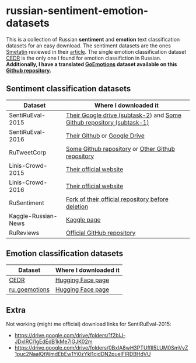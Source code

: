 # russian-sentiment-emotion-datasets

This is a collection of Russian __sentiment__ and __emotion__ text classification datasets for an easy download. The sentiment datasets are the ones [Smetatin](https://github.com/sismetanin/sentiment-analysis-in-russian) reviewed in their [article](https://www.sciencedirect.com/science/article/abs/pii/S0306457320309730). The single emotion classification dataset [CEDR](https://www.sciencedirect.com/science/article/pii/S1877050921013247) is the only one I found for emotion classifiction in Russian. __Additionally, I have a translated [GoEmotions](https://github.com/google-research/google-research/tree/master/goemotions) dataset available on this [Github repository](https://github.com/searayeah/ru-goemotions).__

## Sentiment classification datasets

| Dataset  | Where I downloaded it |
| ------------- | ------------- |
| SentiRuEval-2015  | [Their Google drive (subtask-2)](https://drive.google.com/drive/folders/0B7y8Oyhu03y_fjNIeEo3UFZObTVDQXBrSkNxOVlPaVAxNTJPR1Rpd2U1WEktUVNkcjd3Wms) and [Some Github repository (subtask-1)](https://github.com/antongolubev5/Russian-Sentiment-Analysis-Evaluation-Datasets)  |
| SentiRuEval-2016  | [Their Github](https://github.com/mokoron/sentirueval) or [Google Drive](https://drive.google.com/drive/folders/0BxlA8wH3PTUfV1F1UTBwVTJPd3c?resourcekey=0-k9mcoCJ0D8bfaHa9h3fIWw)  |
| RuTweetCorp  | [Some Github repository](https://github.com/Gavroshe/RuTweetCorp) or [Other Github repository](https://github.com/ahlesen/RuTweetCorp) |
| Linis-Crowd-2015  | [Their official website](http://linis-crowd.org/)  |
| Linis-Crowd-2016  | [Their official website](http://linis-crowd.org/)  |
| RuSentiment  | [Fork of their official repository before deletion](https://github.com/strawberrypie/rusentiment)  |
| Kaggle-Russian-News  | [Kaggle page](https://www.kaggle.com/competitions/sentiment-analysis-in-russian/data) |
| RuReviews  | [Official GitHub repository](https://github.com/sismetanin/rureviews)  |

## Emotion classification datasets

| Dataset  | Where I downloaded it |
| ------------- | ------------- |
| [CEDR](https://www.sciencedirect.com/science/article/pii/S1877050921013247)  | [Hugging Face page](https://huggingface.co/datasets/cedr) |
| [ru_goemotions](https://github.com/searayeah/ru-goemotions)  | [Hugging Face page](https://huggingface.co/datasets/seara/ru_go_emotions) |

## Extra

Not working (might me official) download links for SentiRuEval-2015:

- <https://drive.google.com/drive/folders/1f2bIJ-JDxIRCI1gEdEdB1kMe7lGJK02m>
- <https://drive.google.com/drive/folders/0BxlA8wH3PTUfflI5LUM0SmVvZ1puc2NaalQtWmdEbEw1Yi0zYkl1cjdDN2puelFIRDBHdVU>
